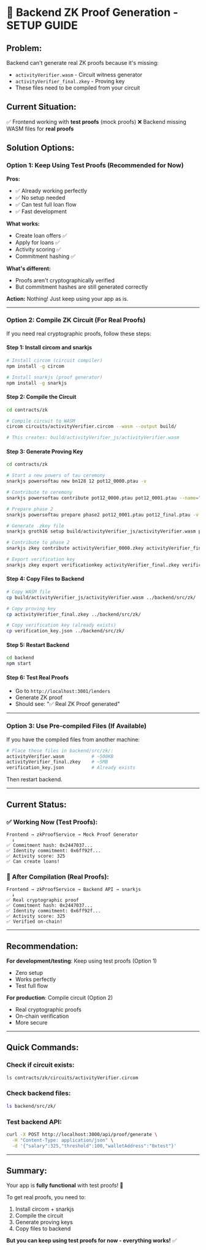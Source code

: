 # 🔧 Backend ZK Proof Generation - SETUP GUIDE

## Problem:
Backend can't generate real ZK proofs because it's missing:
- `activityVerifier.wasm` - Circuit witness generator
- `activityVerifier_final.zkey` - Proving key
- These files need to be compiled from your circuit

## Current Situation:
✅ Frontend working with **test proofs** (mock proofs)
❌ Backend missing WASM files for **real proofs**

## Solution Options:

### Option 1: Keep Using Test Proofs (Recommended for Now)
**Pros:**
- ✅ Already working perfectly
- ✅ No setup needed
- ✅ Can test full loan flow
- ✅ Fast development

**What works:**
- Create loan offers ✅
- Apply for loans ✅
- Activity scoring ✅
- Commitment hashing ✅

**What's different:**
- Proofs aren't cryptographically verified
- But commitment hashes are still generated correctly

**Action:** Nothing! Just keep using your app as is.

---

### Option 2: Compile ZK Circuit (For Real Proofs)

If you need real cryptographic proofs, follow these steps:

#### Step 1: Install circom and snarkjs
```bash
# Install circom (circuit compiler)
npm install -g circom

# Install snarkjs (proof generator)
npm install -g snarkjs
```

#### Step 2: Compile the Circuit
```bash
cd contracts/zk

# Compile circuit to WASM
circom circuits/activityVerifier.circom --wasm --output build/

# This creates: build/activityVerifier_js/activityVerifier.wasm
```

#### Step 3: Generate Proving Key
```bash
cd contracts/zk

# Start a new powers of tau ceremony
snarkjs powersoftau new bn128 12 pot12_0000.ptau -v

# Contribute to ceremony
snarkjs powersoftau contribute pot12_0000.ptau pot12_0001.ptau --name="First contribution" -v

# Prepare phase 2
snarkjs powersoftau prepare phase2 pot12_0001.ptau pot12_final.ptau -v

# Generate .zkey file
snarkjs groth16 setup build/activityVerifier_js/activityVerifier.wasm pot12_final.ptau activityVerifier_0000.zkey

# Contribute to phase 2
snarkjs zkey contribute activityVerifier_0000.zkey activityVerifier_final.zkey --name="1st Contributor" -v

# Export verification key
snarkjs zkey export verificationkey activityVerifier_final.zkey verification_key.json
```

#### Step 4: Copy Files to Backend
```bash
# Copy WASM file
cp build/activityVerifier_js/activityVerifier.wasm ../backend/src/zk/

# Copy proving key
cp activityVerifier_final.zkey ../backend/src/zk/

# Copy verification key (already exists)
cp verification_key.json ../backend/src/zk/
```

#### Step 5: Restart Backend
```bash
cd backend
npm start
```

#### Step 6: Test Real Proofs
- Go to `http://localhost:3001/lenders`
- Generate ZK proof
- Should see: "✅ Real ZK Proof generated"

---

### Option 3: Use Pre-compiled Files (If Available)

If you have the compiled files from another machine:

```bash
# Place these files in backend/src/zk/:
activityVerifier.wasm          # ~500KB
activityVerifier_final.zkey    # ~5MB
verification_key.json          # Already exists
```

Then restart backend.

---

## Current Status:

### ✅ Working Now (Test Proofs):
```
Frontend → zkProofService → Mock Proof Generator
  ↓
✅ Commitment hash: 0x2447037...
✅ Identity commitment: 0x6ff92f...
✅ Activity score: 325
✅ Can create loans!
```

### 🎯 After Compilation (Real Proofs):
```
Frontend → zkProofService → Backend API → snarkjs
  ↓
✅ Real cryptographic proof
✅ Commitment hash: 0x2447037...
✅ Identity commitment: 0x6ff92f...
✅ Activity score: 325
✅ Verified on-chain!
```

---

## Recommendation:

**For development/testing**: Keep using test proofs (Option 1)
- Zero setup
- Works perfectly
- Test full flow

**For production**: Compile circuit (Option 2)
- Real cryptographic proofs
- On-chain verification
- More secure

---

## Quick Commands:

### Check if circuit exists:
```bash
ls contracts/zk/circuits/activityVerifier.circom
```

### Check backend files:
```bash
ls backend/src/zk/
```

### Test backend API:
```bash
curl -X POST http://localhost:3000/api/proof/generate \
  -H "Content-Type: application/json" \
  -d '{"salary":325,"threshold":100,"walletAddress":"0xtest"}'
```

---

## Summary:

Your app is **fully functional** with test proofs! 🎉

To get real proofs, you need to:
1. Install circom + snarkjs
2. Compile the circuit
3. Generate proving keys
4. Copy files to backend

**But you can keep using test proofs for now - everything works!** ✅

